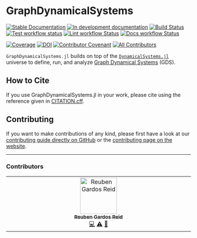 # GraphDynamicalSystems

[![Stable Documentation](https://img.shields.io/badge/docs-stable-blue.svg)](https://ReubenJ.github.io/GraphDynamicalSystems.jl/stable)
[![In development documentation](https://img.shields.io/badge/docs-dev-blue.svg)](https://ReubenJ.github.io/GraphDynamicalSystems.jl/dev)
[![Build Status](https://github.com/ReubenJ/GraphDynamicalSystems.jl/workflows/Test/badge.svg)](https://github.com/ReubenJ/GraphDynamicalSystems.jl/actions)
[![Test workflow status](https://github.com/ReubenJ/GraphDynamicalSystems.jl/actions/workflows/Test.yml/badge.svg?branch=main)](https://github.com/ReubenJ/GraphDynamicalSystems.jl/actions/workflows/Test.yml?query=branch%3Amain)
[![Lint workflow Status](https://github.com/ReubenJ/GraphDynamicalSystems.jl/actions/workflows/Lint.yml/badge.svg?branch=main)](https://github.com/ReubenJ/GraphDynamicalSystems.jl/actions/workflows/Lint.yml?query=branch%3Amain)
[![Docs workflow Status](https://github.com/ReubenJ/GraphDynamicalSystems.jl/actions/workflows/Docs.yml/badge.svg?branch=main)](https://github.com/ReubenJ/GraphDynamicalSystems.jl/actions/workflows/Docs.yml?query=branch%3Amain)

[![Coverage](https://codecov.io/gh/ReubenJ/GraphDynamicalSystems.jl/branch/main/graph/badge.svg)](https://codecov.io/gh/ReubenJ/GraphDynamicalSystems.jl)
[![DOI](https://zenodo.org/badge/DOI/10.5281/zenodo.17255890.svg)](https://doi.org/10.5281/zenodo.17255890)
[![Contributor Covenant](https://img.shields.io/badge/Contributor%20Covenant-2.1-4baaaa.svg)](CODE_OF_CONDUCT.md)
[![All Contributors](https://img.shields.io/github/all-contributors/ReubenJ/GraphDynamicalSystems.jl?labelColor=5e1ec7&color=c0ffee&style=flat-square)](#contributors)

`GraphDynamicalSystems.jl` builds on top of the [`DynamicalSystems.jl`](https://juliadynamics.github.io/DynamicalSystems.jl/dev/) universe to define, run, and analyze [Graph Dynamical Systems](https://en.wikipedia.org/wiki/Graph_dynamical_system) (GDS).

## How to Cite

If you use GraphDynamicalSystems.jl in your work, please cite using the reference given in [CITATION.cff](https://github.com/ReubenJ/GraphDynamicalSystems.jl/blob/main/CITATION.cff).

## Contributing

If you want to make contributions of any kind, please first have a look at our [contributing guide directly on GitHub](docs/src/90-contributing.md) or the [contributing page on the website](https://ReubenJ.github.io/GraphDynamicalSystems.jl/dev/90-contributing/).

---

### Contributors

<!-- ALL-CONTRIBUTORS-LIST:START - Do not remove or modify this section -->
<!-- prettier-ignore-start -->
<!-- markdownlint-disable -->
<table>
  <tbody>
    <tr>
      <td align="center" valign="top" width="14.28%"><a href="http://reuben.gr.com"><img src="https://avatars.githubusercontent.com/u/5456207?v=4?s=100" width="100px;" alt="Reuben Gardos Reid"/><br /><sub><b>Reuben Gardos Reid</b></sub></a><br /><a href="#code-ReubenJ" title="Code">💻</a> <a href="#test-ReubenJ" title="Tests">⚠️</a> <a href="#design-ReubenJ" title="Design">🎨</a></td>
    </tr>
  </tbody>
</table>

<!-- markdownlint-restore -->
<!-- prettier-ignore-end -->

<!-- ALL-CONTRIBUTORS-LIST:END -->
